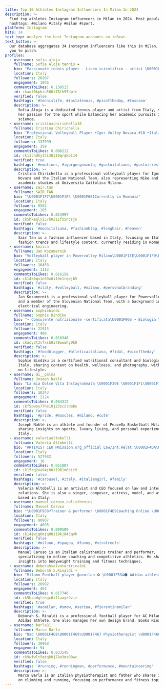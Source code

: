 ```yaml
---
title: Top 10 Athletes Instagram Influencers In Milan In 2024
description: >-
  Find top athletes Instagram influencers in Milan in 2024. Most popular
  hashtags: #milano #italy #milan #sport.
platform: Instagram
hits: 34
text_top: Analyze the best Instagram accounts on inBeat.
text_bottom: >-
  Our database aggregates 34 Instagram influencers like this in Milan, Italy for
  you to pitch.
profiles:
  - username: sofia_aloja
    fullname: Sofia Aloja tennis ❤️
    bio: "Passionate tennis player - Liceo scientifico - artist \U0001F469‍\U0001F3A8 Team @headtennis_official"
    location: Italy
    followers: 20207
    engagement: 1046
    commentsToLikes: 0.138515
    id: ckaot0kpbtu560i78fh97dpfe
    verified: false
    hashtags: '#tennislife, #instatennis, #picoftheday, #toscana'
    description: >-
      Sofia Aloja is a dedicated tennis player and artist from Italy, sharing
      her passion for the sport while balancing her academic pursuits in
      science.
  - username: cristinachirichella10
    fullname: Cristina Chirichella
    bio: "Professional Volleyball Player •Igor Volley Novara #10 •Italian National Team\U0001F1EE\U0001F1F9 •Nike Athlete •#TeamLGS,@lgssportlab- • \U0001F4DAUniversita Cattolica Milano"
    location: Italy
    followers: 137999
    engagement: 358
    commentsToLikes: 0.006212
    id: ck13cndhy17i30i19qrqkoi14
    verified: true
    hashtags: '#emotions, #igorgorgonzola, #gustoitaliano, #gustoirresisitibile'
    description: >-
      Cristina Chirichella is a professional volleyball player for Igor Volley
      Novara and the Italian National Team, also representing Nike and pursuing
      academic studies at Universita Cattolica Milano.
  - username: sair.tan
    fullname: SAIR TAN
    bio: "\U0001F1F7\U0001F1F4 \U0001F681Currently in Romania"
    location: Italy
    followers: 9582
    engagement: 105
    commentsToLikes: 0.024997
    id: ck5hkaqlxi37b0i11fz5ncsju
    verified: false
    hashtags: '#modaitaliana, #fashionblog, #longhair, #heaven'
    description: >-
      Sair Tan is a fashion influencer based in Italy, focusing on Italian
      fashion trends and lifestyle content, currently residing in Romania.
  - username: kozica
    fullname: Jan Kozamernik
    bio: "Volleyball player in Powervolley Milano\U0001F1EE\U0001F1F9\U0001F3D0\U0001F3C6 Slovenian National Team Athlete\U0001F1F8\U0001F1EE\U0001F948\U0001F3D0 BSc in Electrical Engineering\U0001F393 Represented by @sportines_"
    location: Italy
    followers: 10458
    engagement: 1113
    commentsToLikes: 0.016158
    id: ck14k0qv1n50x0i19e1rqejb5
    verified: false
    hashtags: '#italy, #volleyball, #milano, #personalbranding'
    description: >-
      Jan Kozamernik is a professional volleyball player for Powervolley Milano
      and a member of the Slovenian National Team, with a background in
      electrical engineering.
  - username: sophiebindi
    fullname: Sophie Bindiku
    bio: "• Consulente nutrizionale -certificata\U0001F966 • Biologia \U0001F4DA • Influencer @amazon • Photographer @sophiebindi.ph \U0001F4CD MI e MB ❤️ Sardinia"
    location: Italy
    followers: 22915
    engagement: 486
    commentsToLikes: 0.016348
    id: ckaoy3t3vfxsb0i78wwuhy0k8
    verified: false
    hashtags: '#foodblogger, #atleticaitaliana, #fidal, #picoftheday'
    description: >-
      Sophie Bindiku is a certified nutritional consultant and biologist from
      Italy, sharing content on health, wellness, and photography, with a focus
      on lifestyle.
  - username: di__palma
    fullname: Joseph Naklé
    bio: "La mia Dolce Vita Instagrammata \U0001F30E \U0001F1F1\U0001F1E7 \U0001F1EE\U0001F1F9 Proud Athlete \U0001F3F3️‍\U0001F308\U0001F3C0 Founder & President of : \U0001F3C0 @peacox_basket_milano \U0001F9F3 Luxury \U0001F4CDMilano"
    location: Italy
    followers: 10343
    engagement: 2124
    commentsToLikes: 0.034312
    id: ckf5pwoy77he10j23zcxldaho
    verified: false
    hashtags: '#pride, #muscles, #milano, #cute'
    description: >-
      Joseph Naklé is an athlete and founder of PeaceOx Basketball Milano,
      sharing insights on sports, luxury living, and personal experiences in
      Italy.
  - username: valeriaaltobelli
    fullname: Valeria Altobelli
    bio: "ARTIVIST CEO @mission.org_official Law/Int.Relat.\U0001F4DA\U0001F469\U0001F3FD‍\U0001F393 Intern.CyberLaw \U0001F469\U0001F3FE‍\U0001F3EB Mum\U0001F469‍\U0001F466 Singer&composer\U0001F3BC Host\U0001F3A4 Actress\U0001F3AC Model\U0001F4F8 Athlete\U0001F3C3\U0001F3FE‍♀"
    location: Italy
    followers: 527682
    engagement: 16
    commentsToLikes: 0.051887
    id: ck15rq2oa94jh0i1961m8cit9
    verified: false
    hashtags: '#carousel, #italy, #italiangirl, #family'
    description: >-
      Valeria Altobelli is an artivist and CEO focused on law and international
      relations. She is also a singer, composer, actress, model, and athlete
      based in Italy.
  - username: manuel_caruso_calisthenics
    fullname: Manuel Caruso
    bio: "\U0001F938‍♂️Trainer & performer \U0001F4E9Coaching Online \U0001F3C6Competitive athlete \U0001F39F️Prozis -10% CARUSO10 ⬇️⬇️⬇️⬇️⬇️⬇️"
    location: Italy
    followers: 90907
    engagement: 4096
    commentsToLikes: 0.009509
    id: ck14jwjg0mjq00i19kj845qvh
    verified: false
    hashtags: '#milano, #spagna, #funny, #viralreels'
    description: >-
      Manuel Caruso is an Italian calisthenics trainer and performer,
      specializing in online coaching and competitive athletics. He shares
      insights into bodyweight training and fitness techniques.
  - username: deborahsalvatoririnaldi
    fullname: Deborah S.Rinaldi ☀️
    bio: "Milano Football player @acmilan ⚽️ \U0001F534⚫️ Adidas athlete @adidas Founder @booksrinaldi_ #soccerplayer #adidasathlete #designer #seguiilsole"
    location: Italy
    followers: 26992
    engagement: 454
    commentsToLikes: 0.017746
    id: ck5bzndglrhgc0i11aayz9ziz
    verified: true
    hashtags: '#acmilan, #snow, #seriea, #fiorentinamilan'
    description: >-
      Deborah S. Rinaldi is a professional football player for AC Milan and an
      Adidas athlete. She also manages her own design brand, Books Rinaldi.
  - username: barla81
    fullname: Marco Barla
    bio: "Dad \U0001F468‍\U0001F469‍\U0001F467 Physiotherapist \U0001F468‍⚕️ Climber \U0001F9D7‍♀️ ✊\U0001F3FD Runner \U0001F3C3\U0001F3FB \U0001F1EE\U0001F1F9 \U0001F4E9DM FOR COLLAB #boulder#climb#run#vaibenete https://www.strava.com/athletes/barla_marco"
    location: Italy
    followers: 38968
    engagement: 94
    commentsToLikes: 0.033545
    id: ck9wfwlt5qtqk0j78u3es08wc
    verified: false
    hashtags: '#running, #runningman, #performance, #mountaineering'
    description: >-
      Marco Barla is an Italian physiotherapist and father who shares insights
      on climbing and running, focusing on performance and fitness topics.
---
```


